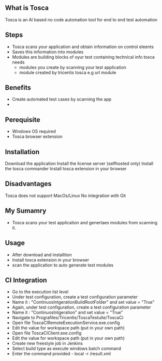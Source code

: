 ## What is Tosca

Tosca is an AI based no code automation tool for end to end test automation

## Steps
- Tosca scans your application and obtain information on control eleents
- Saves this information into modules
- Modules are building blocks of oyur test containing technical info tosca needs 
  - modules you create by scanning your test application
  - module created by tricentis tosca e.g url module


## Benefits
- Create automated test cases by scanning the app
- 


## Perequisite
- Windows OS required
- Tosca browser extension

## Installation
Download the application
Install the license server )selfhosted only)
Install the tosca commander 
Install tosca extension in your browser

## Disadvantages
Tosca does not support MacOs/Linux
No integration with Git

## My Sumamry

- Tosca scans your test application and genertaes modules from scanning it. 

## Usage
- After download and installtion
- Install tosca extension in your browser
- scan the application to auto generate test modules


## CI Integration
- Go to the execution list level
- Under test configuration, create a test configuration parameter
- Name it : "ContinuosIntgerationBuildRootFolder" and set value = "True"
- Again, under test configuration, create a test configuration parameter
- Name it : "ContinuosIntgeration" and set value = "True"
- Navigate to Prografiles/Tricentis/ToscaTestuite/ToscaCi
- Open file ToscaCIRemoteExecutionService.exe.config
- Edit the value for workspace path (put in your own path)
- Open file ToscaCIClient.exe.config
- Edit the value for workspace path (put in your own path)
- Create new freestyle job in Jenkins
- Select build type as execute windows batch command
- Enter the command provided <path> - local -r <path>/result.xml
